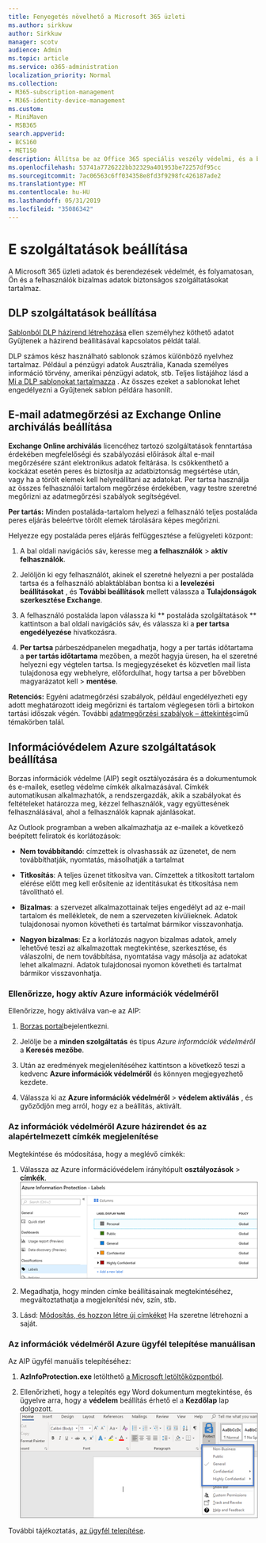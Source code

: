 ```yaml
---
title: Fenyegetés növelhető a Microsoft 365 üzleti
ms.author: sirkkuw
author: Sirkkuw
manager: scotv
audience: Admin
ms.topic: article
ms.service: o365-administration
localization_priority: Normal
ms.collection:
- M365-subscription-management
- M365-identity-device-management
ms.custom:
- MiniMaven
- MSB365
search.appverid:
- BCS160
- MET150
description: Állítsa be az Office 365 speciális veszély védelmi, és a bizalmas adatok védelme.
ms.openlocfilehash: 53741a7726222bb32329a401953be72257df95cc
ms.sourcegitcommit: 7ac06563c6ff034358e8fd3f9298fc426187ade2
ms.translationtype: MT
ms.contentlocale: hu-HU
ms.lasthandoff: 05/31/2019
ms.locfileid: "35086342"
---
```

# <a name="set-up-compliance-features"></a>E szolgáltatások beállítása

A Microsoft 365 üzleti adatok és berendezések védelmét, és folyamatosan, Ön és a felhasználók bizalmas adatok biztonságos szolgáltatásokat tartalmaz.

## <a name="set-up-dlp-features"></a>DLP szolgáltatások beállítása

[Sablonból DLP házirend létrehozása](https://support.office.com/article/59414438-99f5-488b-975c-5023f2254369) ellen személyhez köthető adatot Gyűjtenek a házirend beállításával kapcsolatos példát talál. 
  
DLP számos kész használható sablonok számos különböző nyelvhez tartalmaz. Például a pénzügyi adatok Ausztrália, Kanada személyes információ törvény, amerikai pénzügyi adatok, stb. Teljes listájához lásd a [Mi a DLP sablonokat tartalmazza](https://support.office.com/article/c2e588d3-8f4f-4937-a286-8c399f28953a) . Az összes ezeket a sablonokat lehet engedélyezni a Gyűjtenek sablon példára hasonlít. 
  
## <a name="set-up-email-retention-with-exchange-online-archiving"></a>E-mail adatmegőrzési az Exchange Online archiválás beállítása

 **Exchange Online archiválás** licencéhez tartozó szolgáltatások fenntartása érdekében megfelelőségi és szabályozási előírások által e-mail megőrzésére szánt elektronikus adatok feltárása. Is csökkenthető a kockázat esetén peres és biztosítja az adatbiztonság megsértése után, vagy ha a törölt elemek kell helyreállítani az adatokat. Per tartsa használja az összes felhasználói tartalom megőrzése érdekében, vagy testre szeretné megőrizni az adatmegőrzési szabályok segítségével.
  
**Per tartás:** Minden postaláda-tartalom helyezi a felhasználó teljes postaláda peres eljárás beleértve törölt elemek tárolására képes megőrizni. 
    
Helyezze egy postaláda peres eljárás felfüggesztése a felügyeleti központ:
    
1. A bal oldali navigációs sáv, keresse meg **a felhasználók** \> **aktív felhasználók**.
    
2. Jelöljön ki egy felhasználót, akinek el szeretné helyezni a per postaláda tartsa és a felhasználó ablaktáblában bontsa ki a **levelezési beállításokat** , és **További beállítások** mellett válassza a **Tulajdonságok szerkesztése Exchange**.
    
3. A felhasználó postaláda lapon válassza ki ** postaláda szolgáltatások ** kattintson a bal oldali navigációs sáv, és válassza ki a **per tartsa** **engedélyezése** hivatkozásra.
    
4. **Per tartsa** párbeszédpanelen megadhatja, hogy a per tartás időtartama a **per tartás időtartama** mezőben, a mezőt hagyja üresen, ha el szeretné helyezni egy végtelen tartsa. Is megjegyzéseket és közvetlen mail lista tulajdonosa egy webhelyre, előfordulhat, hogy tartsa a per bővebben magyarázatot kell \> **mentése**.
    
**Retenciós:** Egyéni adatmegőrzési szabályok, például engedélyezheti egy adott meghatározott ideig megőrizni és tartalom véglegesen törli a birtokon tartási időszak végén. További [adatmegőrzési szabályok – áttekintés](https://support.office.com/article/5e377752-700d-4870-9b6d-12bfc12d2423)című témakörben talál.

## <a name="set-up-azure-information-protection-features"></a>Információvédelem Azure szolgáltatások beállítása

Borzas információk védelme (AIP) segít osztályozására és a dokumentumok és e-mailek, esetleg védelme címkék alkalmazásával. Címkék automatikusan alkalmazhatók, a rendszergazdák, akik a szabályokat és feltételeket határozza meg, kézzel felhasználók, vagy együttesének felhasználásával, ahol a felhasználók kapnak ajánlásokat.

Az Outlook programban a weben alkalmazhatja az e-mailek a következő beépített feliratok és korlátozások:
  
- **Nem továbbítandó**: címzettek is olvashassák az üzenetet, de nem továbbíthatják, nyomtatás, másolhatják a tartalmat
    
- **Titkosítás**: A teljes üzenet titkosítva van. Címzettek a titkosított tartalom elérése előtt meg kell erősítenie az identitásukat és titkosítása nem távolítható el.
    
- **Bizalmas**: a szervezet alkalmazottainak teljes engedélyt ad az e-mail tartalom és mellékletek, de nem a szervezeten kívülieknek. Adatok tulajdonosai nyomon követheti és tartalmat bármikor visszavonhatja.
    
- **Nagyon bizalmas**: Ez a korlátozás nagyon bizalmas adatok, amely lehetővé teszi az alkalmazottak megtekintése, szerkesztése, és válaszolni, de nem továbbítása, nyomtatása vagy másolja az adatokat lehet alkalmazni. Adatok tulajdonosai nyomon követheti és tartalmat bármikor visszavonhatja.

### <a name="make-sure-azure-information-protection-is-activated"></a>Ellenőrizze, hogy aktív Azure információk védelméről

Ellenőrizze, hogy aktiválva van-e az AIP:

1. [Borzas portal](https://portal.azure.com/)bejelentkezni.

2. Jelölje be a **minden szolgáltatás** és típus *Azure információk védelméről* a **Keresés mezőbe**.

3. Után az eredmények megjelenítéséhez kattintson a következő teszi a kedvenc **Azure információk védelméről** és könnyen megjegyezhető kezdete.

4. Válassza ki az **Azure információk védelméről** \> **védelem aktiválás** , és győződjön meg arról, hogy ez a beállítás, aktivált. 

### <a name="view-the-azure-information-protection-policy-and-default-labels"></a>Az információk védelméről Azure házirendet és az alapértelmezett címkék megjelenítése 

Megtekintése és módosítása, hogy a meglévő címkék:

1. Válassza az Azure információvédelem irányítópult **osztályozások** \> **címkék**. <br/>![Szabványos címkék Azure információ védelme.](media/AIPLabels.png)

2. Megadhatja, hogy minden címke beállításainak megtekintéséhez, megváltoztathatja a megjelenítési név, szín, stb.
 
3. Lásd: [Módosítás, és hozzon létre új címkéket](https://docs.microsoft.com/azure/information-protection/infoprotect-tutorial-step2) Ha szeretne létrehozni a saját. 

### <a name="install-the-azure-information-protection-client-manually"></a>Az információk védelméről Azure ügyfél telepítése manuálisan

Az AIP ügyfél manuális telepítéséhez:

1. **AzInfoProtection.exe** letölthető [a Microsoft letöltőközpontból](https://www.microsoft.com/download/details.aspx?id=53018).
 
2. Ellenőrizheti, hogy a telepítés egy Word dokumentum megtekintése, és ügyelve arra, hogy a **védelem** beállítás érhető el a **Kezdőlap** lap dolgozott. <br/>![Védelem lapon legördülő Word dokumentumban.](media/Word_Protect.png)

További tájékoztatás, [az ügyfél telepítése](https://docs.microsoft.com/azure/information-protection/infoprotect-tutorial-step3).
